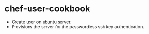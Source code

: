 # chef-user-cookbook
 * Create user on ubuntu server.
 * Provisions the server for the passwordless ssh key authentication.
